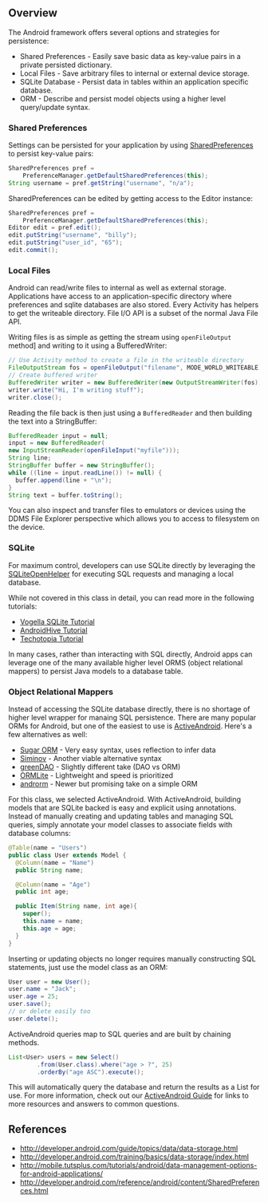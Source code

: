## Overview

The Android framework offers several options and strategies for persistence:

 * Shared Preferences - Easily save basic data as key-value pairs in a private persisted dictionary.
 * Local Files - Save arbitrary files to internal or external device storage.
 * SQLite Database - Persist data in tables within an application specific database.
 * ORM - Describe and persist model objects using a higher level query/update syntax.

### Shared Preferences

Settings can be persisted for your application by using [SharedPreferences](http://developer.android.com/reference/android/content/SharedPreferences.html) to persist key-value pairs:

```java
SharedPreferences pref =   
    PreferenceManager.getDefaultSharedPreferences(this);
String username = pref.getString("username", "n/a"); 
```

SharedPreferences can be edited by getting access to the Editor instance:

```java
SharedPreferences pref =   
    PreferenceManager.getDefaultSharedPreferences(this);
Editor edit = pref.edit();
edit.putString("username", "billy");
edit.putString("user_id", "65");
edit.commit(); 
```

### Local Files

Android can read/write files to internal as well as external storage. Applications have access to an application-specific directory where preferences and sqlite databases are also stored. Every Activity has helpers to get the writeable directory. File I/O API is a subset of the normal Java File API.

Writing files is as simple as getting the stream using `openFileOutput` method] and writing to it using a BufferedWriter:

```java
// Use Activity method to create a file in the writeable directory
FileOutputStream fos = openFileOutput("filename", MODE_WORLD_WRITEABLE);
// Create buffered writer
BufferedWriter writer = new BufferedWriter(new OutputStreamWriter(fos));
writer.write("Hi, I'm writing stuff");
writer.close();
```

Reading the file back is then just using a `BufferedReader` and then building the text into a StringBuffer:

```java
BufferedReader input = null;
input = new BufferedReader(
new InputStreamReader(openFileInput("myfile")));
String line;
StringBuffer buffer = new StringBuffer();
while ((line = input.readLine()) != null) {
  buffer.append(line + "\n");
}
String text = buffer.toString();
```

You can also inspect and transfer files to emulators or devices using the DDMS File Explorer perspective which allows you to access to filesystem on the device.

### SQLite

For maximum control, developers can use SQLite directly by leveraging the [SQLiteOpenHelper](http://developer.android.com/reference/android/database/sqlite/SQLiteOpenHelper.html) for executing SQL requests and managing a local database.

While not covered in this class in detail, you can read more in the following tutorials:

 * [Vogella SQLite Tutorial](http://www.vogella.com/articles/AndroidSQLite/article.html)
 * [AndroidHive Tutorial](http://www.androidhive.info/2011/11/android-sqlite-database-tutorial/)
 * [Techotopia Tutorial](http://www.techotopia.com/index.php/An_Android_SQLite_Database_Tutorial)

In many cases, rather than interacting with SQL directly, Android apps can leverage one of the many available higher level ORMS (object relational mappers) to persist Java models to a database table.

### Object Relational Mappers

Instead of accessing the SQLite database directly, there is no shortage of higher level wrapper for manaing SQL persistence. There are many popular ORMs for Android, but one of the easiest to use is [ActiveAndroid](https://github.com/pardom/ActiveAndroid/wiki/Getting-started). Here's a few alternatives as well:

 * [Sugar ORM](http://satyan.github.io/sugar/index.html) - Very easy syntax, uses reflection to infer data
 * [Siminov](http://siminov.github.io/android-orm/) - Another viable alternative syntax
 * [greenDAO](http://greendao-orm.com/) - Slightly different take (DAO vs ORM)
 * [ORMLite](http://ormlite.com/sqlite_java_android_orm.shtml) - Lightweight and speed is prioritized
 * [androrm](http://androrm.the-pixelpla.net/) - Newer but promising take on a simple ORM

For this class, we selected ActiveAndroid. With ActiveAndroid, building models that are SQLite backed is easy and explicit using annotations. Instead of manually creating and updating tables and managing SQL queries, simply annotate your model classes to associate fields with database columns:

```java
@Table(name = "Users")
public class User extends Model {
  @Column(name = "Name")
  public String name;

  @Column(name = "Age")
  public int age;

  public Item(String name, int age){
    super();
    this.name = name;
    this.age = age;
  }
}
```

Inserting or updating objects no longer requires manually constructing SQL statements, just use the model class as an ORM:

```java
User user = new User();
user.name = "Jack";
user.age = 25;
user.save();
// or delete easily too
user.delete();
```

ActiveAndroid queries map to SQL queries and are built by chaining methods.

```java
List<User> users = new Select()
		.from(User.class).where("age > ?", 25)
		.orderBy("age ASC").execute();
```

This will automatically query the database and return the results as a List for use. For more information, check out our [ActiveAndroid Guide](https://github.com/thecodepath/android_guides/wiki/ActiveAndroid-Guide) for links to more resources and answers to common questions.

## References

 * <http://developer.android.com/guide/topics/data/data-storage.html>
 * <http://developer.android.com/training/basics/data-storage/index.html>
 * <http://mobile.tutsplus.com/tutorials/android/data-management-options-for-android-applications/>
 * <http://developer.android.com/reference/android/content/SharedPreferences.html>
